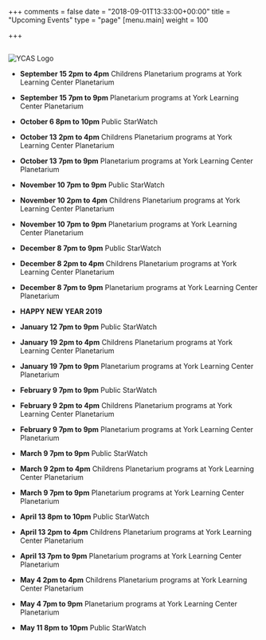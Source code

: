 +++
comments = false
date = "2018-09-01T13:33:00+00:00"
title = "Upcoming Events"
type = "page"
[menu.main]
weight = 100

+++

## 
![YCAS Logo](../img/YCAS2018b.jpg "York County Astronomical Society")
* **September 15 2pm to 4pm** Childrens Planetarium programs at York Learning Center Planetarium

* **September 15 7pm to 9pm** Planetarium programs at York Learning Center Planetarium

* **October 6 8pm to 10pm** Public StarWatch

* **October 13 2pm to 4pm** Childrens Planetarium programs at York Learning Center Planetarium

* **October 13 7pm to 9pm** Planetarium programs at York Learning Center Planetarium

* **November 10 7pm to 9pm** Public StarWatch

* **November 10 2pm to 4pm** Childrens Planetarium programs at York Learning Center Planetarium

* **November 10 7pm to 9pm** Planetarium programs at York Learning Center Planetarium

* **December 8 7pm to 9pm** Public StarWatch

* **December 8 2pm to 4pm** Childrens Planetarium programs at York Learning Center Planetarium

* **December 8 7pm to 9pm** Planetarium programs at York Learning Center Planetarium

* **HAPPY NEW YEAR 2019**

* **January 12 7pm to 9pm** Public StarWatch

* **January 19 2pm to 4pm** Childrens Planetarium programs at York Learning Center Planetarium

* **January 19 7pm to 9pm** Planetarium programs at York Learning Center Planetarium

* **February 9 7pm to 9pm** Public StarWatch

* **February 9 2pm to 4pm** Childrens Planetarium programs at York Learning Center Planetarium

* **February 9 7pm to 9pm** Planetarium programs at York Learning Center Planetarium

* **March 9 7pm to 9pm** Public StarWatch

* **March 9 2pm to 4pm** Childrens Planetarium programs at York Learning Center Planetarium

* **March 9 7pm to 9pm** Planetarium programs at York Learning Center Planetarium

* **April 13 8pm to 10pm** Public StarWatch

* **April 13 2pm to 4pm** Childrens Planetarium programs at York Learning Center Planetarium

* **April 13 7pm to 9pm** Planetarium programs at York Learning Center Planetarium

* **May 4 2pm to 4pm** Childrens Planetarium programs at York Learning Center Planetarium

* **May 4 7pm to 9pm** Planetarium programs at York Learning Center Planetarium

* **May 11 8pm to 10pm** Public StarWatch
